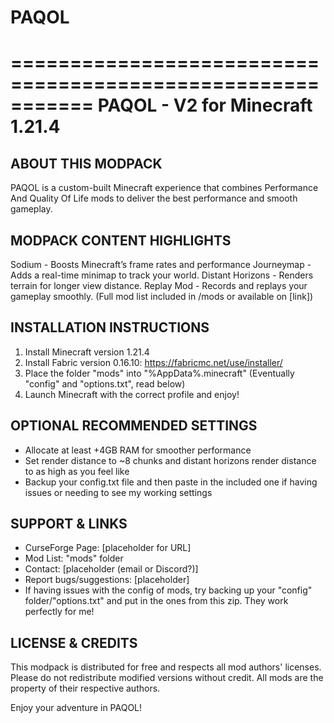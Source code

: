 # PAQOL
===========================================================
                PAQOL - V2 for Minecraft 1.21.4
===========================================================

  ABOUT THIS MODPACK
-----------------------------------------------------------
PAQOL is a custom-built Minecraft experience that 
combines Performance And Quality Of Life mods to 
deliver the best performance and smooth gameplay.

  MODPACK CONTENT HIGHLIGHTS
-----------------------------------------------------------
Sodium - Boosts Minecraft’s frame rates and performance
Journeymap - Adds a real-time minimap to track your world.
Distant Horizons - Renders terrain for longer view distance.
Replay Mod - Records and replays your gameplay smoothly.
(Full mod list included in /mods or available on [link])

  INSTALLATION INSTRUCTIONS
-----------------------------------------------------------
1. Install Minecraft version 1.21.4
2. Install Fabric version 0.16.10:
   https://fabricmc.net/use/installer/
3. Place the folder "mods" into "%AppData%\.minecraft"
   (Eventually "config" and "options.txt", read below)
4. Launch Minecraft with the correct profile and enjoy!

 OPTIONAL RECOMMENDED SETTINGS
-----------------------------------------------------------
- Allocate at least +4GB RAM for smoother performance
- Set render distance to ~8 chunks and distant horizons 
  render distance to as high as you feel like
- Backup your config.txt file and then paste in the included
  one if having issues or needing to see my working settings

 SUPPORT & LINKS
-----------------------------------------------------------
- CurseForge Page: [placeholder for URL]
- Mod List: "mods" folder
- Contact: [placeholder (email or Discord?)]
- Report bugs/suggestions: [placeholder]
- If having issues with the config of mods, try backing up 
  your "config" folder/"options.txt" and put in the ones 
  from this zip. They work perfectly for me!

 LICENSE & CREDITS
-----------------------------------------------------------
This modpack is distributed for free and respects all mod authors'
licenses. Please do not redistribute modified versions without credit.
All mods are the property of their respective authors.


Enjoy your adventure in PAQOL!
